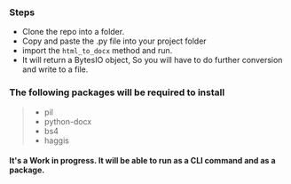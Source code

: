 ### Steps
- Clone the repo into a folder.
- Copy and paste the .py file into your project folder
- import the `html_to_docx` method and run.
- It will return a BytesIO object, So you will have to do further conversion and write to a file.

### The following packages will be required to install
> - pil
> - python-docx
> - bs4
> - haggis

#### It's a Work in progress. It will be able to run as a CLI command and as a package.
